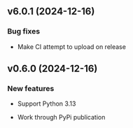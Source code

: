 
<a id='changelog-v6.0.1'></a>
## v6.0.1 (2024-12-16)

### Bug fixes

- Make CI attempt to upload on release

<a id='changelog-v0.6.0'></a>
## v0.6.0 (2024-12-16)

### New features

- Support Python 3.13

- Work through PyPi publication
